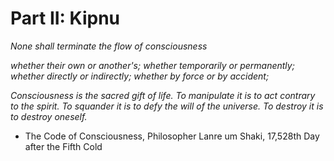 # Part II: Kipnu

_None shall terminate the flow of consciousness_

_whether their own or another's;_
_whether temporarily or permanently;_
_whether directly or indirectly;_
_whether by force or by accident;_

_Consciousness is the sacred gift of life._
_To manipulate it is to act contrary to the spirit._
_To squander it is to defy the will of the universe._
_To destroy it is to destroy oneself._

- The Code of Consciousness, Philosopher Lanre um Shaki, 17,528th Day after the Fifth Cold
